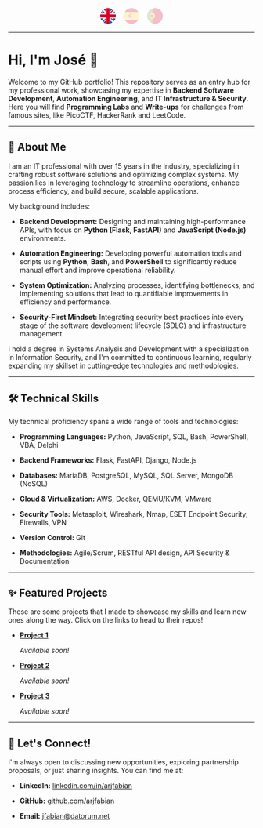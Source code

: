 <div align="center">
    <img src="./assets/icons-flags/gb.png" alt="English" />
    <img src="./assets/icons-flags/_.png" />
    <a href="README_es.md"><img src="./assets/icons-flags/es.png" style="filter:opacity(0.25)" alt="Español" /></a>  
    <img src="./assets/icons-flags/_.png" />
    <a href="README_pt.md"><img src="./assets/icons-flags/pt.png" style="filter:opacity(0.25)" alt="Português" /></a>
</div>

---

# Hi, I'm José 👋

Welcome to my GitHub portfolio! This repository serves as an entry hub for my professional work, showcasing my expertise in **Backend Software Development**, **Automation Engineering**, and **IT Infrastructure & Security**. Here you will find **Programming Labs** and **Write-ups** for challenges from famous sites, like PicoCTF, HackerRank and LeetCode.

---

## 🚀 About Me

I am an IT professional with over 15 years in the industry, specializing in crafting robust software solutions and optimizing complex systems. My passion lies in leveraging technology to streamline operations, enhance process efficiency, and build secure, scalable applications.

My background includes:

- **Backend Development:** Designing and maintaining high-performance APIs, with focus on **Python (Flask, FastAPI)** and **JavaScript (Node.js)** environments.

- **Automation Engineering:** Developing powerful automation tools and scripts using **Python**, **Bash**, and **PowerShell** to significantly reduce manual effort and improve operational reliability.

- **System Optimization:** Analyzing processes, identifying bottlenecks, and implementing solutions that lead to quantifiable improvements in efficiency and performance.

- **Security-First Mindset:** Integrating security best practices into every stage of the software development lifecycle (SDLC) and infrastructure management.

I hold a degree in Systems Analysis and Development with a specialization in Information Security, and I'm committed to continuous learning, regularly expanding my skillset in cutting-edge technologies and methodologies.

---

## 🛠️ Technical Skills

My technical proficiency spans a wide range of tools and technologies:

- **Programming Languages:** Python, JavaScript, SQL, Bash, PowerShell, VBA, Delphi

- **Backend Frameworks:** Flask, FastAPI, Django, Node.js

- **Databases:** MariaDB, PostgreSQL, MySQL, SQL Server, MongoDB (NoSQL)

- **Cloud & Virtualization:** AWS, Docker, QEMU/KVM, VMware

- **Security Tools:** Metasploit, Wireshark, Nmap, ESET Endpoint Security, Firewalls, VPN

- **Version Control:** Git

- **Methodologies:** Agile/Scrum, RESTful API design, API Security & Documentation

---

## ✨ Featured Projects

These are some projects that I made to showcase my skills and learn new ones along the way. Click on the links to head to their repos!

- **[Project 1](#)**

  _Available soon!_

- **[Project 2](#)**

  _Available soon!_

- **[Project 3](#)**

  _Available soon!_

---

## 💬 Let's Connect!

I'm always open to discussing new opportunities, exploring partnership proposals, or just sharing insights. You can find me at:

- **LinkedIn:** [linkedin.com/in/arjfabian](https://www.linkedin.com/in/arjfabian)

- **GitHub:** [github.com/arjfabian](https://github.com/arjfabian)

- **Email:** [jfabian@datorum.net](mailto:jfabian@datorum.net)
